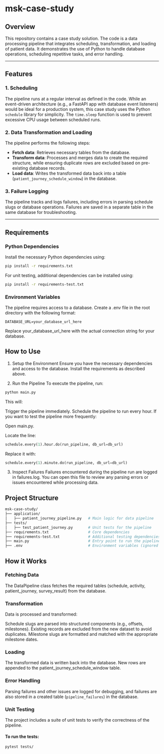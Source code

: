 # msk-case-study

## Overview

This repository contains a case study solution. The code is a data processing pipeline that integrates scheduling, transformation, and loading of patient data. It demonstrates the use of Python to handle database operations, scheduling repetitive tasks, and error handling.

---

## Features

### 1. **Scheduling**

The pipeline runs at a regular interval as defined in the code. While an event-driven architecture (e.g., a FastAPI app with database event listeners) would be ideal for a production system, this case study uses the Python `schedule` library for simplicity. The `time.sleep` function is used to prevent excessive CPU usage between scheduled runs.

### 2. **Data Transformation and Loading**

The pipeline performs the following steps:

- **Fetch data**: Retrieves necessary tables from the database.
- **Transform data**: Processes and merges data to create the required structure, while ensuring duplicate rows are excluded based on pre-existing database records.
- **Load data**: Writes the transformed data back into a table (`patient_journey_schedule_window`) in the database.

### 3. **Failure Logging**

The pipeline tracks and logs failures, including errors in parsing schedule slugs or database operations. Failures are saved in a separate table in the same database for troubleshooting.

---

## Requirements

### Python Dependencies

Install the necessary Python dependencies using:

```bash
pip install -r requirements.txt
```

For unit testing, additional dependencies can be installed using:

```bash
pip install -r requirements-test.txt
```

### Environment Variables
The pipeline requires access to a database. Create a .env file in the root directory with the following format:

``` dotenv
DATABASE_URL=your_database_url_here
```
Replace your_database_url_here with the actual connection string for your database.

## How to Use
1. Setup the Environment
Ensure you have the necessary dependencies and access to the database. Install the requirements as described above.

2. Run the Pipeline
To execute the pipeline, run:

```bash
python main.py
```
This will:

Trigger the pipeline immediately.
Schedule the pipeline to run every hour.
If you want to test the pipeline more frequently:

Open main.py.

Locate the line:

```python
schedule.every(1).hour.do(run_pipeline, db_url=db_url)
```
Replace it with:

```python
schedule.every(1).minute.do(run_pipeline, db_url=db_url)
```
3. Inspect Failures
Failures encountered during the pipeline run are logged in failures.log. You can open this file to review any parsing errors or issues encountered while processing data.

## Project Structure

```bash
msk-case-study/
├── application/
│   ├── patient_journey_pipeline.py   # Main logic for data pipeline
├── tests/
│   ├── test_patient_journey.py       # Unit tests for the pipeline
├── requirements.txt                  # Core dependencies
├── requirements-test.txt             # Additional testing dependencies
├── main.py                           # Entry point to run the pipeline
├── .env                              # Environment variables (ignored in Git)
```
## How it Works
### Fetching Data

The DataPipeline class fetches the required tables (schedule, activity, patient_journey, survey_result) from the database.

### Transformation

Data is processed and transformed:

Schedule slugs are parsed into structured components (e.g., offsets, milestones).
Existing records are excluded from the new dataset to avoid duplicates.
Milestone slugs are formatted and matched with the appropriate milestone dates.

### Loading

The transformed data is written back into the database. New rows are appended to the patient_journey_schedule_window table.

### Error Handling

Parsing failures and other issues are logged for debugging, and failures are also stored in a created table (`pipeline_failures`) in the database.

### Unit Testing
The project includes a suite of unit tests to verify the correctness of the pipeline.

#### To run the tests:

```bash
pytest tests/
```